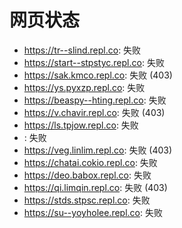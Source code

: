 # 网页状态
- https://tr--slind.repl.co: 失败
- https://start--stpstyc.repl.co: 失败
- https://sak.kmco.repl.co: 失败 (403)
- https://ys.pyxzp.repl.co: 失败
- https://beaspy--hting.repl.co: 失败
- https://v.chavir.repl.co: 失败 (403)
- https://ls.tpjow.repl.co: 失败
- : 失败
- https://veg.linlim.repl.co: 失败 (403)
- https://chatai.cokio.repl.co: 失败
- https://deo.babox.repl.co: 失败
- https://qi.limqin.repl.co: 失败 (403)
- https://stds.stpsc.repl.co: 失败
- https://su--yoyholee.repl.co: 失败

